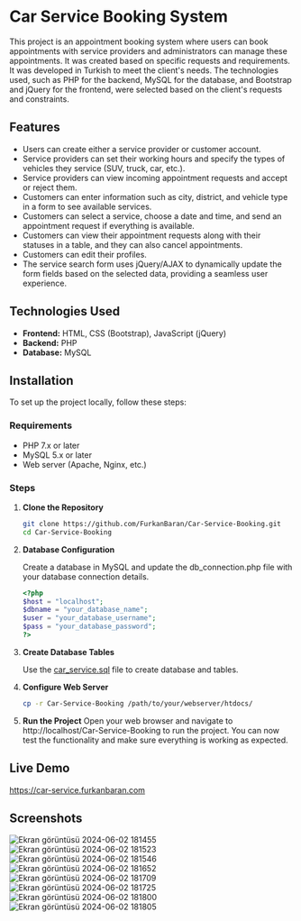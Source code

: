 # Car Service Booking System

This project is an appointment booking system where users can book appointments with service providers and administrators can manage these appointments. It was created based on specific requests and requirements. It was developed in Turkish to meet the client's needs. The technologies used, such as PHP for the backend, MySQL for the database, and Bootstrap and jQuery for the frontend, were selected based on the client's requests and constraints.


## Features

- Users can create either a service provider or customer account.
- Service providers can set their working hours and specify the types of vehicles they service (SUV, truck, car, etc.).
- Service providers can view incoming appointment requests and accept or reject them.
- Customers can enter information such as city, district, and vehicle type in a form to see available services.
- Customers can select a service, choose a date and time, and send an appointment request if everything is available.
- Customers can view their appointment requests along with their statuses in a table, and they can also cancel appointments.
- Customers can edit their profiles.
- The service search form uses jQuery/AJAX to dynamically update the form fields based on the selected data, providing a seamless user experience.


## Technologies Used

- **Frontend:** HTML, CSS (Bootstrap), JavaScript (jQuery)
- **Backend:** PHP
- **Database:** MySQL

## Installation

To set up the project locally, follow these steps:

### Requirements

- PHP 7.x or later
- MySQL 5.x or later
- Web server (Apache, Nginx, etc.)

### Steps

1. **Clone the Repository**

   ```sh
   git clone https://github.com/FurkanBaran/Car-Service-Booking.git
   cd Car-Service-Booking
    ```

2. **Database Configuration**

    Create a database in MySQL and update the db_connection.php file with your database connection details.

    ```php
    <?php
    $host = "localhost";
    $dbname = "your_database_name";
    $user = "your_database_username";
    $pass = "your_database_password";
    ?>
    ```

 3. **Create Database Tables**

    Use the [car_service.sql](car_service.sql) file to create database and tables.

4. **Configure Web Server**
    ```sh
    cp -r Car-Service-Booking /path/to/your/webserver/htdocs/
    ```
5. **Run the Project**
    Open your web browser and navigate to http://localhost/Car-Service-Booking to run the project. You can now test the functionality and make sure everything is working as expected.
## Live Demo
https://car-service.furkanbaran.com

## Screenshots
![Ekran görüntüsü 2024-06-02 181455](https://github.com/FurkanBaran/Car-Service-Booking/assets/21145014/eb00e066-4dbf-4533-a77b-a3ebe8c6b9d4)
![Ekran görüntüsü 2024-06-02 181523](https://github.com/FurkanBaran/Car-Service-Booking/assets/21145014/e5b6e9e5-988f-4314-9fb4-15389e887505)
![Ekran görüntüsü 2024-06-02 181546](https://github.com/FurkanBaran/Car-Service-Booking/assets/21145014/e3779ddd-5c4a-41a8-9dc8-2f7311488be9)
![Ekran görüntüsü 2024-06-02 181652](https://github.com/FurkanBaran/Car-Service-Booking/assets/21145014/c1491f77-aca6-46d8-b477-ea45b61fec23)
![Ekran görüntüsü 2024-06-02 181709](https://github.com/FurkanBaran/Car-Service-Booking/assets/21145014/9c25c079-e972-4fb9-9a4e-2535ef2ea8bd)
![Ekran görüntüsü 2024-06-02 181725](https://github.com/FurkanBaran/Car-Service-Booking/assets/21145014/40810201-673e-4fab-b15f-232996b56c71)
![Ekran görüntüsü 2024-06-02 181800](https://github.com/FurkanBaran/Car-Service-Booking/assets/21145014/a4c35f21-30e1-408a-a99e-537292dfc5ac)
![Ekran görüntüsü 2024-06-02 181805](https://github.com/FurkanBaran/Car-Service-Booking/assets/21145014/3c3f3ae8-230f-4a62-8a07-61cb0d23ef78)







